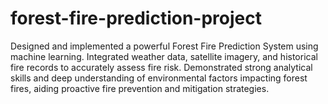 # forest-fire-prediction-project
Designed and implemented a powerful Forest Fire Prediction System using machine learning. Integrated weather data, satellite imagery, and historical fire records to accurately assess fire risk. Demonstrated strong analytical skills and deep understanding of environmental factors impacting forest fires, aiding proactive fire prevention and mitigation strategies.

